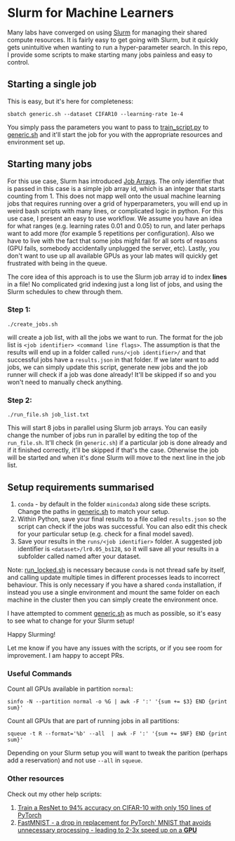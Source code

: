 # Slurm for Machine Learners

Many labs have converged on using [Slurm](https://slurm.schedmd.com/documentation.html) for managing their shared compute resources.
It is fairly easy to get going with Slurm, but it quickly gets unintuitive when wanting to run a hyper-parameter search.
In this repo, I provide some scripts to make starting many jobs painless and easy to control.

## Starting a single job

This is easy, but it's here for completeness:

```
sbatch generic.sh --dataset CIFAR10 --learning-rate 1e-4
```

You simply pass the parameters you want to pass to [train\_script.py](train_script.py) to [generic.sh](generic.sh) and it'll start the job for you with the appropriate resources and environment set up.

## Starting many jobs

For this use case, Slurm has introduced [Job Arrays](https://slurm.schedmd.com/job_array.html).
The only identifier that is passed in this case is a simple job array id, which is an integer that starts counting from 1.
This does not mapp well onto the usual machine learning jobs that requires running over a grid of hyperparameters, you will end up in weird bash scripts with many lines, or complicated logic in python.
For this use case, I present an easy to use workflow.
We assume you have an idea for what ranges (e.g. learning rates 0.01 and 0.05) to run, and later perhaps want to add more (for example 5 repetitions per configuration).
Also we have to live with the fact that some jobs might fail for all sorts of reasons (GPU fails, somebody accidentally unplugged the server, etc).
Lastly, you don't want to use up all available GPUs as your lab mates will quickly get frustrated with being in the queue.

The core idea of this approach is to use the Slurm job array id to index **lines** in a file!
No complicated grid indexing just a long list of jobs, and using the Slurm schedules to chew through them.

### Step 1:

```
./create_jobs.sh
```

will create a job list, with all the jobs we want to run.
The format for the job list is `<job identifier> <command line flags>`.
The assumption is that the results will end up in a folder called `runs/<job identifier>/` and that successful jobs have a `results.json` in that folder.
If we later want to add jobs, we can simply update this script, generate new jobs and the job runner will check if a job was done already!
It'll be skipped if so and you won't need to manually check anything.

### Step 2:

```
./run_file.sh job_list.txt
```

This will start 8 jobs in parallel using Slurm job arrays.
You can easily change the number of jobs run in parallel by editing the top of the `run_file.sh`.
It'll check (in `generic.sh`) if a particular job is done already and if it finished correctly, it'll be skipped if that's the case.
Otherwise the job will be started and when it's done Slurm will move to the next line in the job list.

## Setup requirements summarised

1. `conda` - by default in the folder `miniconda3` along side these scripts. Change the paths in [generic.sh](generic.sh) to match your setup.
2. Within Python, save your final results to a file called `results.json` so the script can check if the jobs was successful. You can also edit this check for your particular setup (e.g. check for a final model saved).
3. Save your results in the `runs/<job identifier>` folder. A suggested job identifier is `<dataset>/lr0.05_bs128`, so it will save all your results in a subfolder called named after your dataset.

Note: [run\_locked.sh](run_locked.sh) is necessary because `conda` is not thread safe by itself, and calling update multiple times in different processes leads to incorrect behaviour.
This is only necessary if you have a shared `conda` installation, if instead you use a single environment and mount the same folder on each machine in the cluster then you can simply create the environment once.

I have attempted to comment [generic.sh](generic.sh) as much as possible, so it's easy to see what to change for your Slurm setup!

Happy Slurming!

Let me know if you have any issues with the scripts, or if you see room for improvement. I am happy to accept PRs.

### Useful Commands

Count all GPUs available in partition `normal`:
```
sinfo -N --partition normal -o %G | awk -F ':' '{sum += $3} END {print sum}'
```

Count all GPUs that are part of running jobs in all partitions:
```
squeue -t R --format='%b' --all  | awk -F ':' '{sum += $NF} END {print sum}'
```

Depending on your Slurm setup you will want to tweak the parition (perhaps add a reservation) and not use `--all` in `squeue`.


### Other resources

Check out my other help scripts:
1. [Train a ResNet to 94% accuracy on CIFAR-10 with only 150 lines of PyTorch](https://gist.github.com/y0ast/d91d09565462125a1eb75acc65da1469)
2. [FastMNIST - a drop in replacement for PyTorch' MNIST that avoids unnecessary processing - leading to 2-3x speed up on a **GPU**](https://gist.github.com/y0ast/f69966e308e549f013a92dc66debeeb4)
